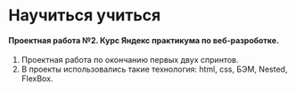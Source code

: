 # Научиться учиться  
#### Проектная работа №2. Курс Яндекс практикума по веб-разроботке.  

1. Проектная работа по окончанию первых двух спринтов.  
2. В проекты использовались такие технология: html, css, БЭМ, Nested, FlexBox.
